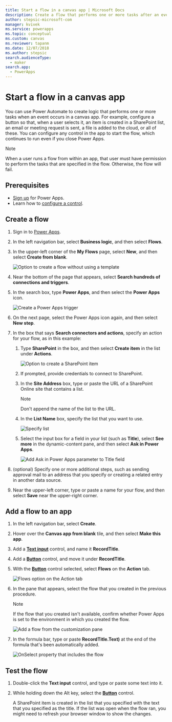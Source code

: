 ```yaml
---
title: Start a flow in a canvas app | Microsoft Docs
description: Create a flow that performs one or more tasks after an event, such as a user selecting a button, occurs in a canvas app.
author: stepsic-microsoft-com
manager: kvivek
ms.service: powerapps
ms.topic: conceptual
ms.custom: canvas
ms.reviewer: tapanm
ms.date: 12/07/2018
ms.author: stepsic
search.audienceType: 
  - maker
search.app: 
  - PowerApps
---
```

# Start a flow in a canvas app

You can use Power Automate to create logic that performs one or more tasks when an event occurs in a canvas app. For example, configure a button so that, when a user selects it, an item is created in a SharePoint list, an email or meeting request is sent, a file is added to the cloud, or all of these. You can configure any control in the app to start the flow, which continues to run even if you close Power Apps.

> [!NOTE]
> When a user runs a flow from within an app, that user must have permission to perform the tasks that are specified in the flow. Otherwise, the flow will fail.

## Prerequisites

- [Sign up](../signup-for-powerapps.md) for Power Apps.
- Learn how to [configure a control](add-configure-controls.md).

## Create a flow

1. Sign in to [Power Apps](https://make.powerapps.com?utm_source=padocs&utm_medium=linkinadoc&utm_campaign=referralsfromdoc).

1. In the left navigation bar, select **Business logic**, and then select **Flows**.

1. In the upper-left corner of the **My Flows** page, select **New**, and then select **Create from blank**.

    ![Option to create a flow without using a template](./media/using-logic-flows/create-from-blank.png)

1. Near the bottom of the page that appears, select **Search hundreds of connections and triggers**.

1. In the search box, type **Power Apps**, and then select the **Power Apps** icon.

    ![Create a Power Apps trigger](./media/using-logic-flows/set-trigger.png)
    
1. On the next page, select the Power Apps icon again, and then select **New step**.

1. In the box that says **Search connectors and actions**, specify an action for your flow, as in this example:

   1. Type **SharePoint** in the box, and then select **Create item** in the list under **Actions**.

       ![Option to create a SharePoint item](./media/using-logic-flows/create-sharepoint-item.png)

   1. If prompted, provide credentials to connect to SharePoint.

   1. In the **Site Address** box, type or paste the URL of a SharePoint Online site that contains a list.

       > [!NOTE]
       > Don't append the name of the list to the URL.

   1. In the **List Name** box, specify the list that you want to use.
   
       ![Specify list](./media/using-logic-flows/list-fields.png)

   1. Select the input box for a field in your list (such as **Title**), select **See more** in the dynamic-content pane, and then select **Ask in Power Apps**. 

       ![Add Ask in Power Apps parameter to Title field](./media/using-logic-flows/ask-in-powerapps.png)

1. (optional) Specify one or more additional steps, such as sending approval mail to an address that you specify or creating a related entry in another data source.

1. Near the upper-left corner, type or paste a name for your flow, and then select **Save** near the upper-right corner.

## Add a flow to an app
1. In the left navigation bar, select **Create**.

1. Hover over the **Canvas app from blank** tile, and then select **Make this app**.

1. Add a **[Text input](controls/control-text-input.md)** control, and name it **RecordTitle**.

1. Add a **[Button](controls/control-button.md)** control, and move it under **RecordTitle**.

1. With the **[Button](controls/control-button.md)** control selected, select **Flows** on the **Action** tab.

    ![Flows option on the Action tab](./media/using-logic-flows/action-tab.png)

1. In the pane that appears, select the flow that you created in the previous procedure.

    > [!NOTE]
   > If the flow that you created isn't available, confirm whether Power Apps is set to the environment in which you created the flow.

    ![Add a flow from the customization pane](./media/using-logic-flows/add-flow-from-pane.png)

1. In the formula bar, type or paste **RecordTitle.Text)** at the end of the formula that's been automatically added.

    ![OnSelect property that includes the flow](./media/using-logic-flows/onselect-with-flow.png)

## Test the flow
1. Double-click the **Text input** control, and type or paste some text into it.

1. While holding down the Alt key, select the **[Button](controls/control-button.md)** control.

    A SharePoint item is created in the list that you specified with the text that you specified as the title. If the list was open when the flow ran, you might need to refresh your browser window to show the changes.
